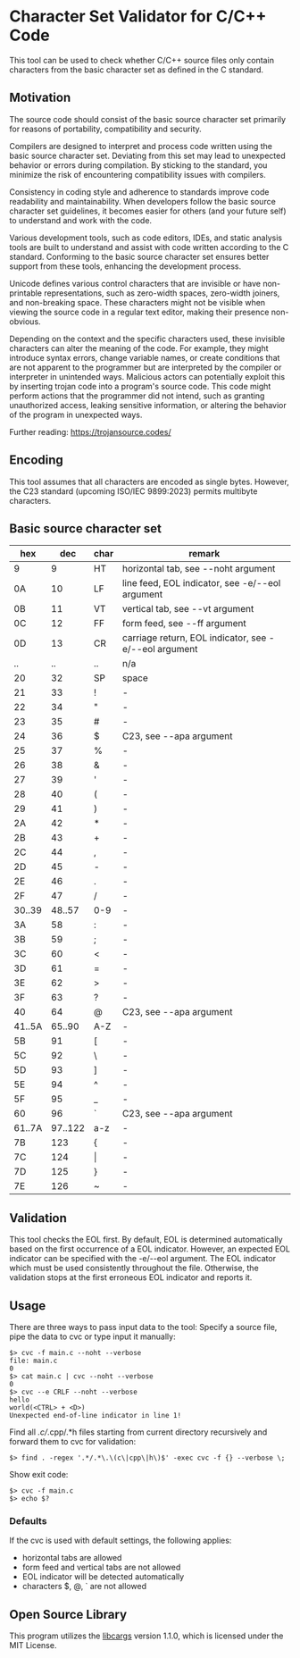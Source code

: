 # Character Set Validator for C/C++ Code

This tool can be used to check whether C/C++ source files only contain
characters from the basic character set as defined in the C standard.

## Motivation

The source code should consist of the basic source character set primarily for
reasons of portability, compatibility and security.

Compilers are designed to interpret and process code written using the basic
source character set. Deviating from this set may lead to unexpected behavior or
errors during compilation. By sticking to the standard, you minimize the risk of
encountering compatibility issues with compilers.

Consistency in coding style and adherence to standards improve code readability
and maintainability. When developers follow the basic source character set
guidelines, it becomes easier for others (and your future self) to understand
and work with the code.

Various development tools, such as code editors, IDEs, and static analysis tools
are built to understand and assist with code written according to the C
standard. Conforming to the basic source character set ensures better support
from these tools, enhancing the development process.

Unicode defines various control characters that are invisible or have
non-printable representations, such as zero-width spaces, zero-width joiners,
and non-breaking space. These characters might not be visible when viewing the
source code in a regular text editor, making their presence non-obvious.

Depending on the context and the specific characters used, these invisible
characters can alter the meaning of the code. For example, they might introduce
syntax errors, change variable names, or create conditions that are not apparent
to the programmer but are interpreted by the compiler or interpreter in
unintended ways. Malicious actors can potentially exploit this by inserting
trojan code into a program's source code. This code might perform actions that
the programmer did not intend, such as granting unauthorized access, leaking
sensitive information, or altering the behavior of the program in unexpected
ways.

Further reading: <https://trojansource.codes/>

## Encoding

This tool assumes that all characters are encoded as single bytes. However, the
C23 standard (upcoming ISO/IEC 9899:2023) permits multibyte characters.

## Basic source character set

hex    | dec     | char | remark
------ | ------- | ---- | -----
9      | 9       | HT   | horizontal tab, see --noht argument
0A     | 10      | LF   | line feed, EOL indicator, see -e/--eol argument
0B     | 11      | VT   | vertical tab, see --vt argument
0C     | 12      | FF   | form feed, see --ff argument
0D     | 13      | CR   | carriage return, EOL indicator, see -e/--eol argument
..     | ..      | ..   | n/a
20     | 32      | SP   | space
21     | 33      | !    | -
22     | 34      | "    | -
23     | 35      | #    | -
24     | 36      | $    | C23, see --apa argument
25     | 37      | %    | -
26     | 38      | &    | -
27     | 39      | '    | -
28     | 40      | (    | -
29     | 41      | )    | -
2A     | 42      | *    | -
2B     | 43      | +    | -
2C     | 44      | ,    | -
2D     | 45      | -    | -
2E     | 46      | .    | -
2F     | 47      | /    | -
30..39 | 48..57  | 0-9  | -
3A     | 58      | :    | -
3B     | 59      | ;    | -
3C     | 60      | <    | -
3D     | 61      | =    | -
3E     | 62      | >    | -
3F     | 63      | ?    | -
40     | 64      | @    | C23, see --apa argument
41..5A | 65..90  | A-Z  | -
5B     | 91      | [    | -
5C     | 92      | \    | -
5D     | 93      | ]    | -
5E     | 94      | ^    | -
5F     | 95      | _    | -
60     | 96      | `    | C23, see --apa argument
61..7A | 97..122 | a-z  | -
7B     | 123     | {    | -
7C     | 124     | \|   | -
7D     | 125     | }    | -
7E     | 126     | ~    | -

## Validation

This tool checks the EOL first. By default, EOL is determined automatically
based on the first occurrence of a EOL indicator. However, an expected EOL
indicator can be specified with the -e/--eol argument. The EOL indicator which
must be used consistently throughout the file. Otherwise, the validation stops
at the first erroneous EOL indicator and reports it.

## Usage

There are three ways to pass input data to the tool: Specify a source file, pipe
the data to cvc or type input it manually:

```console
$> cvc -f main.c --noht --verbose
file: main.c
0
$> cat main.c | cvc --noht --verbose
0
$> cvc --e CRLF --noht --verbose
hello
world(<CTRL> + <D>)
Unexpected end-of-line indicator in line 1!
```

Find all *.c/*.cpp/.*h files starting from current directory recursively and
forward them to cvc for validation:

```console
$> find . -regex '.*/.*\.\(c\|cpp\|h\)$' -exec cvc -f {} --verbose \;
```

Show exit code:

```console
$> cvc -f main.c
$> echo $?
```

### Defaults

If the cvc is used with default settings, the following applies:

- horizontal tabs are allowed
- form feed and vertical tabs are not allowed
- EOL indicator will be detected automatically
- characters $, @, ` are not allowed

## Open Source Library

This program utilizes the
[libcargs]([link-to-library](https://github.com/likle/cargs)) version 1.1.0,
which is licensed under the MIT License.
